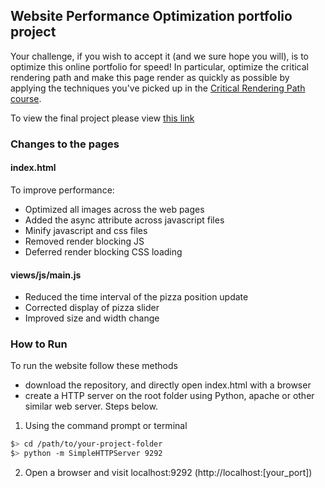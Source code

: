 ## Website Performance Optimization portfolio project

Your challenge, if you wish to accept it (and we sure hope you will), is to optimize this online portfolio for speed! In particular, optimize the critical rendering path and make this page render as quickly as possible by applying the techniques you've picked up in the [Critical Rendering Path course](https://www.udacity.com/course/ud884).

To view the final project please view [this link](http://madebykeegan.com/frontend-nanodegree-mobile-portfolio/)

### Changes to the pages

#### index.html
To improve performance:
- Optimized all images across the web pages
- Added the async attribute across javascript files
- Minify javascript and css files
- Removed render blocking JS
- Deferred render blocking CSS loading 

#### views/js/main.js
- Reduced the time interval of the pizza position update
- Corrected display of pizza slider
- Improved size and width change

### How to Run
To run the website follow these methods
- download the repository, and directly open index.html with a browser
- create a HTTP server on the root folder using Python, apache or other similar web server. Steps below. 

1. Using the command prompt or terminal

  ```bash
  $> cd /path/to/your-project-folder
  $> python -m SimpleHTTPServer 9292
  ```
2. Open a browser and visit localhost:9292 (http://localhost:[your_port])
